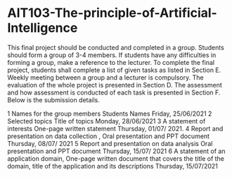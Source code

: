 # AIT103-The-principle-of-Artificial-Intelligence

This final project should be conducted and completed in a group. Students should form a group of 3-4 members. If students have any difficulties in forming a group, make a reference to the lecturer. To complete the final project, students shall complete a list of given tasks as listed in Section E. Weekly meeting between a group and a lecturer is compulsory. The evaluation of the whole project is presented in Section D. The assessment and how assessment is conducted of each task is 
presented in Section F. Below is the submission details. 

1 Names for the group members Students Names Friday, 25/06/2021
2 Selected topics Title of topics Monday, 28/06/2021
3 A statement of interests One-page written statement Thursday, 01/07/ 2021. 
4 Report and presentation on data collection , Oral presentation and PPT document
Thursday, 08/07/ 2021
5 Report and presentation on  data analysis
Oral presentation and PPT document
Thursday, 15/07/ 2021
6 A statement of an application domain, One-page written document that covers the title of the domain, title of the application and its descriptions
Thursday, 15/07/2021
